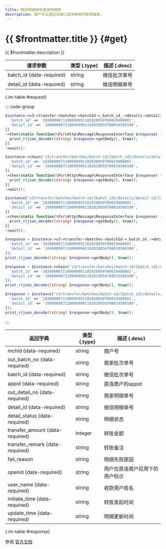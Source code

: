 ```yaml
---
title: 微信明细单号查询明细单
description: 商户可以通过该接口查询单笔转账明细单。
---
```


# {{ $frontmatter.title }} {#get}

{{ $frontmatter.description }}

| 请求参数 | 类型 {.type} | 描述 {.desc}
| --- | --- | ---
| batch_id {data-required} | string | 微信批次单号
| detail_id {data-required} | string | 微信明细单号

{.im-table #request}

::: code-group

```php [异步纯链式]
$instance->v3->transfer->batches->batchId->_batch_id_->details->detailId->_detail_id_->getAsync([
  'batch_id' => '1030000071100999991182020050700019480001',
  'detail_id' => '1040000071100999991182020050700019500100',
])
->then(static function(\Psr\Http\Message\ResponseInterface $response) {
  print_r(json_decode((string) $response->getBody(), true));
})
->wait();
```

```php [异步声明式]
$instance->chain('v3/transfer/batches/batch-id/{batch_id}/details/detail-id/{detail_id}')->getAsync([
  'batch_id' => '1030000071100999991182020050700019480001',
  'detail_id' => '1040000071100999991182020050700019500100',
])
->then(static function(\Psr\Http\Message\ResponseInterface $response) {
  print_r(json_decode((string) $response->getBody(), true));
})
->wait();
```

```php [异步属性式]
$instance['v3/transfer/batches/batch-id/{batch_id}/details/detail-id/{detail_id}']->getAsync([
  'batch_id' => '1030000071100999991182020050700019480001',
  'detail_id' => '1040000071100999991182020050700019500100',
])
->then(static function(\Psr\Http\Message\ResponseInterface $response) {
  print_r(json_decode((string) $response->getBody(), true));
})
->wait();
```

```php [同步纯链式]
$response = $instance->v3->transfer->batches->batchId->_batch_id_->details->detailId->_detail_id_->get([
  'batch_id' => '1030000071100999991182020050700019480001',
  'detail_id' => '1040000071100999991182020050700019500100',
]);
print_r(json_decode((string) $response->getBody(), true));
```

```php [同步声明式]
$response = $instance->chain('v3/transfer/batches/batch-id/{batch_id}/details/detail-id/{detail_id}')->get([
  'batch_id' => '1030000071100999991182020050700019480001',
  'detail_id' => '1040000071100999991182020050700019500100',
]);
print_r(json_decode((string) $response->getBody(), true));
```

```php [同步属性式]
$response = $instance['v3/transfer/batches/batch-id/{batch_id}/details/detail-id/{detail_id}']->get([
  'batch_id' => '1030000071100999991182020050700019480001',
  'detail_id' => '1040000071100999991182020050700019500100',
]);
print_r(json_decode((string) $response->getBody(), true));
```

:::

| 返回字典 | 类型 {.type} | 描述 {.desc}
| --- | --- | ---
| mchid {data-required}| string | 商户号
| out_batch_no {data-required}| string | 商家批次单号
| batch_id {data-required}| string | 微信批次单号
| appid {data-required}| string | 直连商户的appid
| out_detail_no {data-required}| string | 商家明细单号
| detail_id {data-required}| string | 微信明细单号
| detail_status {data-required}| string | 明细状态
| transfer_amount {data-required}| integer | 转账金额
| transfer_remark {data-required}| string | 转账备注
| fail_reason | string | 明细失败原因
| openid {data-required}| string | 用户在直连商户应用下的用户标示
| user_name {data-required}| string | 收款用户姓名
| initiate_time {data-required}| string | 转账发起时间
| update_time {data-required}| string | 明细更新时间

{.im-table #response}

参阅 [官方文档](https://pay.weixin.qq.com/wiki/doc/apiv3/wxpay/pay/transfer/chapter3_3.shtml)
